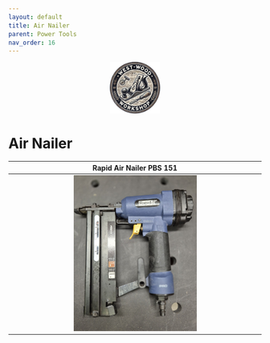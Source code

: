 ```yaml
---
layout: default
title: Air Nailer
parent: Power Tools
nav_order: 16
---
```


<p align="center"> <img src="../media/www_logo.png" width="20%" height="20%"/> </p>

# Air Nailer


|                                                  Rapid Air Nailer PBS 151                                                  |
|:--------------------------------------------------------------------------------------------------------------------------:|
| [<img alt="image" height="25%" src="/media/Air_Nailer.jpg" width="50%"/>](https://garlatti.github.io/media/Air_Nailer.jpg) | 